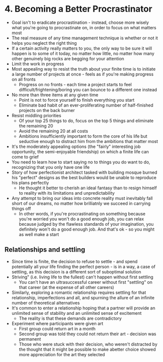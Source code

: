 # 4. Becoming a Better Procrastinator

* Goal isn't to eradicate procrastination - instead, choose more wisely what you're going to procrastinate on, in order to focus on what matters most
* The real measure of any time management technique is whether or not it helps you neglect the right thing
* If a certain activity really matters to you, the only way to be sure it will happen is to some of it today, no matter how little, no matter how many other genuinely big rocks are begging for your attention
* Limit the work in progress
* Most appealing way to resist the truth about your finite time is to initiate a large number of projects at once - feels as if you're making progress on all fronts
  * Progress on no fronts - each time a project starts to feel difficult/frightening/boring you can bounce to a different one instead
* No more than three items at any given time
  * Point is not to force yourself to finish everything you start
  * Eliminate bad habit of an ever-proliferating number of half-finished projects on the back burner
* Resist middling priorities
  * Of your top 25 things to do, focus on the top 5 things and eliminate the remaining 20
  * Avoid the remaining 20 at all costs
  * Ambitions insufficiently important to form the core of his life but seductive enough to distract him from the ambitions that matter most
* It's the moderately appealing options (the "fairly" interesting job opportunity, the semi-enjoyable friendship) on which a finite life can come to grief
* You need to learn how to start saying no to things you do want to do, recognizing that you only have one life
* Story of how perfectionist architect tasked with building mosque burned his "perfect" designs as the best builders would be unable to reproduce his plans perfectly
  * He thought it better to cherish an ideal fantasy than to resign himself to reality with its limitations and unpredictability
* Any attempt to bring our ideas into concrete reality must inevitably fall short of our dreams, no matter how brilliatnly we succeed in carrying things off
  * In other words, if you're procrastinating on something because you're worried you won't do a good enough job, you can relax because judged by the flawless standards of your imagination, you definitely won't do a good enough job. And that's ok - so you might as well make a start

## Relationships and settling

* Since time is finite, the decision to refuse to settle - and spend potentially all your life finding the perfect person - is in a way, a case of settling, as this decision is a different sort of suboptimal solution
* Striving" (i.e. living life to the fullest) can't happen without first settling
  * You can't have an ultrasuccessful career without first "settling" on that career (at the expense of all other careers)
* Similarly, exploring a romantic relationship requires settling for that relationship, imperfections and all, and spurning the allure of an infinite number of theoretical alternatives
* It's common to enter a relationship hoping that a partner will provide an unlimited sense of stability and an unlimited sense of excitement
  * The reality is that these demands are contradictory
* Experiment where participants were given art
  * First group could return art in a month
  * Second group was told they could not return their art - decision was permanent
  * Those who were stuck with their decision, who weren't distracted by the thought that it might be possible to make abetter choice showed more appreciation for the art they selected
